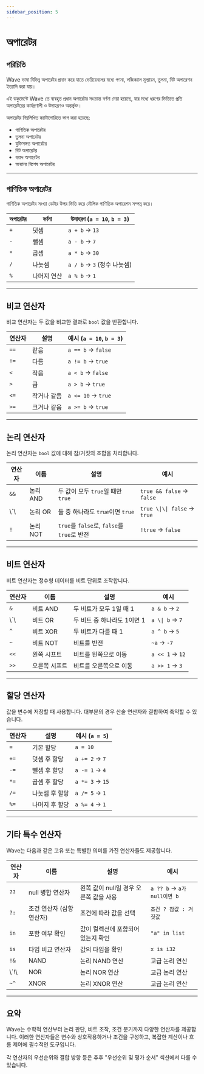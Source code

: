```yaml
---
sidebar_position: 5
---
```


# অপারেটর

## পরিচিতি

Wave ভাষা বিভিন্ন অপারেটর প্রদান করে যাতে ভেরিয়েবলের মধ্যে গণনা, লজিক্যাল মূল্যায়ন, তুলনা, বিট অপারেশন ইত্যাদি করা যায়।

এই ডকুমেন্টে Wave তে ব্যবহৃত প্রধান অপারেটর সংক্রান্ত বর্ণনা দেয়া হয়েছে, যার মধ্যে ধরণের ভিত্তিতে প্রতি অপারেটরের কার্যপ্রণালী ও উদাহরণও অন্তর্ভুক্ত।

অপারেটর নিম্নলিখিত ক্যাটাগোরিতে ভাগ করা হয়েছে:

- গাণিতিক অপারেটর
- তুলনা অপারেটর
- যুক্তিসঙ্গত অপারেটর
- বিট অপারেটর
- বরাদ্দ অপারেটর
- অন্যান্য বিশেষ অপারেটর

---

## গাণিতিক অপারেটর

গাণিতিক অপারেটর সংখ্যা ডেটার উপর ভিত্তি করে মৌলিক গাণিতিক অপারেশন সম্পন্ন করে।

| অপারেটর | বর্ণনা | উদাহরণ (`a = 10`, `b = 3`) |
| ------- | ------ | --------------------------------------------- |
| `+`     | 덧셈     | `a + b` → `13`                                |
| `-`     | 뺄셈     | `a - b` → `7`                                 |
| `*`     | 곱셈     | `a * b` → `30`                                |
| `/`     | 나눗셈    | `a / b` → `3` (정수 나눗셈)     |
| `%`     | 나머지 연산 | `a % b` → `1`                                 |

---

## 비교 연산자

비교 연산자는 두 값을 비교한 결과로 `bool` 값을 반환합니다.

| 연산자  | 설명     | 예시 (`a = 10`, `b = 3`) |
| ---- | ------ | ----------------------------------------- |
| `==` | 같음     | `a == b` → `false`                        |
| `!=` | 다름     | `a != b` → `true`                         |
| `<`  | 작음     | `a < b` → `false`                         |
| `>`  | 큼      | `a > b` → `true`                          |
| `<=` | 작거나 같음 | `a <= 10` → `true`                        |
| `>=` | 크거나 같음 | `a >= b` → `true`                         |

---

## 논리 연산자

논리 연산자는 `bool` 값에 대해 참/거짓의 조합을 처리합니다.

| 연산자      | 이름     | 설명                                    | 예시                             |
| -------- | ------ | ------------------------------------- | ------------------------------ |
| `&&`     | 논리 AND | 두 값이 모두 `true`일 때만 `true`             | `true && false` → `false`      |
| \\`\\ | 논리 OR  | 둘 중 하나라도 `true`이면 `true`              | `true \\|\\| false` → `true` |
| `!`      | 논리 NOT | `true`를 `false`로, `false`를 `true`로 반전 | `!true` → `false`              |

---

## 비트 연산자

비트 연산자는 정수형 데이터를 비트 단위로 조작합니다.

| 연산자      | 이름      | 설명                | 예시               |
| -------- | ------- | ----------------- | ---------------- |
| `&`      | 비트 AND  | 두 비트가 모두 1일 때 1   | `a & b` → `2`    |
| \\`\\ | 비트 OR   | 두 비트 중 하나라도 1이면 1 | `a \\| b` → `7` |
| `^`      | 비트 XOR  | 두 비트가 다를 때 1      | `a ^ b` → `5`    |
| `~`      | 비트 NOT  | 비트를 반전            | `~a` → `-7`      |
| `<<`     | 왼쪽 시프트  | 비트를 왼쪽으로 이동       | `a << 1` → `12`  |
| `>>`     | 오른쪽 시프트 | 비트를 오른쪽으로 이동      | `a >> 1` → `3`   |

---

## 할당 연산자

값을 변수에 저장할 때 사용합니다. 대부분의 경우 산술 연산자와 결합하여 축약할 수 있습니다.

| 연산자  | 설명       | 예시 (`a = 5`) |
| ---- | -------- | ------------------------------- |
| `=`  | 기본 할당    | `a = 10`                        |
| `+=` | 덧셈 후 할당  | `a += 2` → `7`                  |
| `-=` | 뺄셈 후 할당  | `a -= 1` → `4`                  |
| `*=` | 곱셈 후 할당  | `a *= 3` → `15`                 |
| `/=` | 나눗셈 후 할당 | `a /= 5` → `1`                  |
| `%=` | 나머지 후 할당 | `a %= 4` → `1`                  |

---

## 기타 특수 연산자

Wave는 다음과 같은 고유 또는 특별한 의미를 가진 연산자들도 제공합니다.

| 연산자       | 이름                                 | 설명                       | 예시                       |
| --------- | ---------------------------------- | ------------------------ | ------------------------ |
| `??`      | null 병합 연산자                        | 왼쪽 값이 null일 경우 오른쪽 값을 사용 | `a ?? b` → `a가 null이면 b` |
| `?:`      | 조건 연산자 (삼항 연산자) | 조건에 따라 값을 선택             | `조건 ? 참값 : 거짓값`          |
| `in`      | 포함 여부 확인                           | 값이 컬렉션에 포함되어 있는지 확인      | `"a" in list`            |
| `is`      | 타입 비교 연산자                          | 값의 타입을 확인                | `x is i32`               |
| `!&`      | NAND                               | 논리 NAND 연산               | 고급 논리 연산                 |
| \\`!\\ | NOR                                | 논리 NOR 연산                | 고급 논리 연산                 |
| `~^`      | XNOR                               | 논리 XNOR 연산               | 고급 논리 연산                 |

---

## 요약

Wave는 수학적 연산부터 논리 판단, 비트 조작, 조건 분기까지 다양한 연산자를 제공합니다.
이러한 연산자들은 변수와 상호작용하거나 조건을 구성하고, 복잡한 계산이나 흐름 제어에 필수적인 도구입니다.

각 연산자의 우선순위와 결합 방향 등은 추후 "우선순위 및 평가 순서" 섹션에서 다룰 수 있습니다.